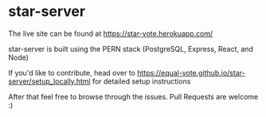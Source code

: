 # star-server

The live site can be found at https://star-vote.herokuapp.com/

star-server is built using the PERN stack (PostgreSQL, Express, React, and Node)

If you'd like to contribute, head over to https://equal-vote.github.io/star-server/setup_locally.html for detailed setup instructions

After that feel free to browse through the issues. Pull Requests are welcome :)

